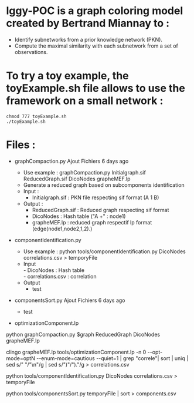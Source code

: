 # Iggy-POC is a graph coloring model created by Bertrand Miannay to :
- Identify subnetworks from a prior knowledge network (PKN).
- Compute the maximal similarity with each subnetwork from a set of observations.

# To try a toy example, the toyExample.sh file allows to use the framework on a small network :
    chmod 777 toyExample.sh
    ./toyExample.sh

# Files :
- graphCompaction.py	Ajout Fichiers	6 days ago
    - Use example : graphCompaction.py Initialgraph.sif ReducedGraph.sif DicoNodes grapheMEF.lp
    - Generate a reduced graph based on subcomponents identification
    - Input : 
        - Initialgraph.sif : PKN file respecting sif format (A  1   B)
    - Output : 
        - ReducedGraph.sif : Reduced graph respecting sif format
        - DicoNodes :  Hash table  ("A +" : node1)
        - grapheMEF.lp : reduced graph respectif lp format (edge(node1,node2,1,2).)


- componentIdentification.py 
    - Use example : python tools/componentIdentification.py  DicoNodes correlations.csv > temporyFile
    - Input   
           - DicoNodes : Hash table  
           - correlations.csv : correlation
    - Output
        - test
    
- componentsSort.py	Ajout Fichiers	6 days ago
    - test

- optimizationComponent.lp

python graphCompaction.py $graph ReducedGraph DicoNodes grapheMEF.lp

clingo grapheMEF.lp tools/optimizationComponent.lp -n 0 --opt-mode=optN --enum-mode=cautious --quiet=1 | grep "correle"| sort | uniq | sed s/" "/"\n"/g | sed s/")"/")."/g > correlations.csv

python tools/componentIdentification.py  DicoNodes correlations.csv > temporyFile

python tools/componentsSort.py temporyFile | sort > components.csv
